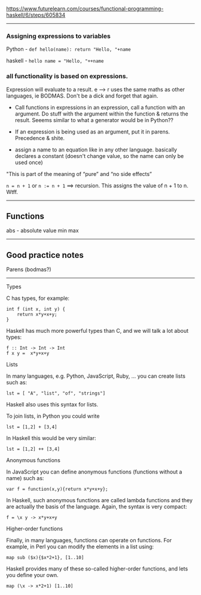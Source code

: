 https://www.futurelearn.com/courses/functional-programming-haskell/6/steps/605834
_____

### Assigning expressions to variables


Python - `def hello(name):
						return "Hello, "+name
`


haskell - `hello name = "Hello, "++name`

### all functionality is based on expressions.
Expression will evaluate to a result. 
e --> r
uses the same maths as other languages, ie BODMAS. Don't be a dick and forget that again. 

- Call functions in expressions
in an expression, call a function with an argument. Do stuff with the argument within the function & returns the result.
Seeems similar to what a generator would be in Python??

- If an expression is being used as an argument, put it in parens. Precedence & shite.

- assign a name to an equation like in any other language. basically declares a constant (doesn't change value, so the name can only be used once)

"This is part of the meaning of “pure” and “no side effects”


`n = n + 1` or `n := n + 1` ==> recursion. This assigns the value of n + 1 to n. Wtff.


___


## Functions

abs  - absolute value
min
max

___


## Good practice notes
Parens (bodmas?)
___





Types

C has types, for example:

    int f (int x, int y) {
        return x*y+x+y;
    }

Haskell has much more powerful types than C, and we will talk a lot about types:

    f :: Int -> Int -> Int
    f x y =  x*y+x+y

Lists

In many languages, e.g. Python, JavaScript, Ruby, … you can create lists such as:

    lst = [ "A", "list", "of", "strings"]

Haskell also uses this syntax for lists.

To join lists, in Python you could write

    lst = [1,2] + [3,4]

In Haskell this would be very similar:

    lst = [1,2] ++ [3,4]

Anonymous functions

In JavaScript you can define anonymous functions (functions without a name) such as:

    var f = function(x,y){return x*y+x+y};

In Haskell, such anonymous functions are called lambda functions and they are actually the basis of the language. Again, the syntax is very compact:

    f = \x y -> x*y+x+y

Higher-order functions

Finally, in many languages, functions can operate on functions. For example, in Perl you can modify the elements in a list using:

    map sub ($x){$x*2+1}, [1..10]

Haskell provides many of these so-called higher-order functions, and lets you define your own.

    map (\x -> x*2+1) [1..10]

